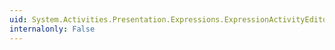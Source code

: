 ```yaml
---
uid: System.Activities.Presentation.Expressions.ExpressionActivityEditor.HorizontalScrollBarVisibilityProperty
internalonly: False
---
```

